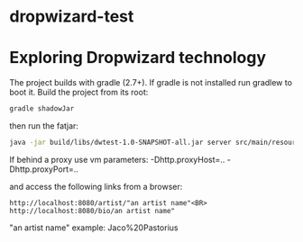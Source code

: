 # dropwizard-test
Exploring Dropwizard technology
===============================

The project builds with gradle (2.7+). If gradle is not installed run gradlew to boot it. Build the project from its root:
```sh
gradle shadowJar
```

then run the fatjar:
```sh
java -jar build/libs/dwtest-1.0-SNAPSHOT-all.jar server src/main/resources/config.yaml
```
If behind a proxy use vm parameters: -Dhttp.proxyHost=.. -Dhttp.proxyPort=..

and access the following links from a browser:<BR>
```
http://localhost:8080/artist/"an artist name"<BR>
http://localhost:8080/bio/an artist name"
```
<P>
"an artist name" example: Jaco%20Pastorius
